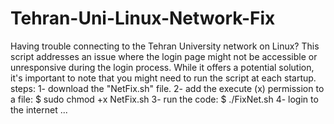 # Tehran-Uni-Linux-Network-Fix
Having trouble connecting to the Tehran University network on Linux?  This script addresses an issue where the login page might not be accessible or unresponsive during the login process. While it offers a potential solution, it's important to note that you might need to run the script at each startup.
steps:
1- download the "NetFix.sh" file. 
2- add the execute (x) permission to a file:
$ sudo chmod +x  NetFix.sh
3- run the code:
$ ./FixNet.sh
4- login to the internet ...
